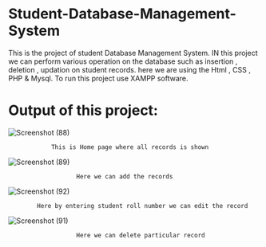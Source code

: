 # Student-Database-Management-System
This is the project of student Database Management System. IN this project we can perform various operation on the database such as insertion , deletion , updation  on student records. here we are using the Html , CSS , PHP &amp; Mysql. To run this project use XAMPP software.

# Output of this project:

![Screenshot (88)](https://user-images.githubusercontent.com/99081628/205954833-4034035f-a762-4d8e-b28c-192e89edf475.png)
   
                This is Home page where all records is shown
                
![Screenshot (89)](https://user-images.githubusercontent.com/99081628/205955003-27bac922-6b2d-42a0-af13-9189264ada58.png)

                       Here we can add the records
               
![Screenshot (92)](https://user-images.githubusercontent.com/99081628/205956503-c109cd7e-8aea-4244-b2f2-6a59dbe78a0c.png)

            Here by entering student roll number we can edit the record
            
![Screenshot (91)](https://user-images.githubusercontent.com/99081628/205955043-dd782cdc-2d32-4142-b7a1-dffd823210f3.png)

                       Here we can delete particular record

